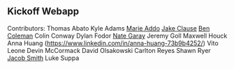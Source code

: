 ## Kickoff Webapp

Contributors: 
    Thomas Abato
    Kyle Adams
    [Marie Addo](https://www.linkedin.com/in/marie-stella-0779a417b/)
    [Jake Clause](https://www.linkedin.com/in/jake-clause-56396a252/)
    [Ben Coleman](https://www.linkedin.com/in/moraviancoleman/)
    Colin Conway
    Dylan Fodor
    [Nate Garay](https://www.linkedin.com/in/nathan-garay-642709252/)
    Jeremy Goll
    Maxwell Houck
    Anna Huang (https://www.linkedin.com/in/anna-huang-73b9b4252/)
    Vito Leone
    Devin McCormack
    David Olsakowski
    Carlton Reyes
    Shawn Ryer
    [Jacob Smith](https://www.linkedin.com/in/jacob-smith-a12842205/)
    Luke Suppa 
